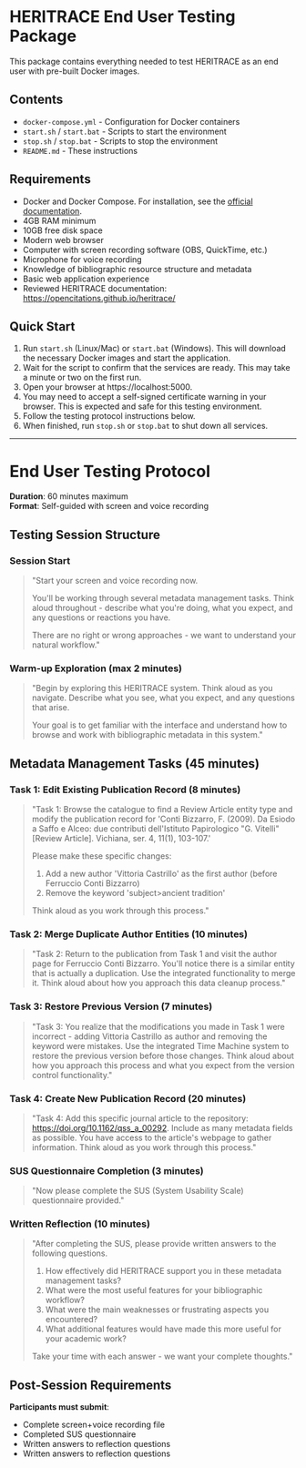 # HERITRACE End User Testing Package

This package contains everything needed to test HERITRACE as an end user with pre-built Docker images.

## Contents

- `docker-compose.yml` - Configuration for Docker containers
- `start.sh` / `start.bat` - Scripts to start the environment
- `stop.sh` / `stop.bat` - Scripts to stop the environment
- `README.md` - These instructions

## Requirements

- Docker and Docker Compose. For installation, see the <a href="https://docs.docker.com/get-docker/" target="_blank">official documentation</a>.
- 4GB RAM minimum
- 10GB free disk space
- Modern web browser
- Computer with screen recording software (OBS, QuickTime, etc.)
- Microphone for voice recording
- Knowledge of bibliographic resource structure and metadata
- Basic web application experience
- Reviewed HERITRACE documentation: https://opencitations.github.io/heritrace/

## Quick Start

1.  Run `start.sh` (Linux/Mac) or `start.bat` (Windows). This will download the necessary Docker images and start the application.
2.  Wait for the script to confirm that the services are ready. This may take a minute or two on the first run.
3.  Open your browser at https://localhost:5000.
4.  You may need to accept a self-signed certificate warning in your browser. This is expected and safe for this testing environment.
5.  Follow the testing protocol instructions below.
6.  When finished, run `stop.sh` or `stop.bat` to shut down all services.

---

# End User Testing Protocol

**Duration**: 60 minutes maximum  
**Format**: Self-guided with screen and voice recording

## Testing Session Structure

### **Session Start**

> "Start your screen and voice recording now. 
> 
> You'll be working through several metadata management tasks. Think aloud throughout - describe what you're doing, what you expect, and any questions or reactions you have.
> 
> There are no right or wrong approaches - we want to understand your natural workflow."

### **Warm-up Exploration (max 2 minutes)**

> "Begin by exploring this HERITRACE system. Think aloud as you navigate. Describe what you see, what you expect, and any questions that arise.
> 
> Your goal is to get familiar with the interface and understand how to browse and work with bibliographic metadata in this system."

## Metadata Management Tasks (45 minutes)

### Task 1: Edit Existing Publication Record (8 minutes)

> "Task 1: Browse the catalogue to find a Review Article entity type and modify the publication record for 'Conti Bizzarro, F. (2009). Da Esiodo a Saffo e Alceo: due contributi dell'Istituto Papirologico \"G. Vitelli\" [Review Article]. Vichiana, ser. 4, 11(1), 103-107.'
> 
> Please make these specific changes:
> 1. Add a new author 'Vittoria Castrillo' as the first author (before Ferruccio Conti Bizzarro)
> 2. Remove the keyword 'subject>ancient tradition'
> 
> Think aloud as you work through this process."

### Task 2: Merge Duplicate Author Entities (10 minutes)

> "Task 2: Return to the publication from Task 1 and visit the author page for Ferruccio Conti Bizzarro. You'll notice there is a similar entity that is actually a duplication. Use the integrated functionality to merge it. Think aloud about how you approach this data cleanup process."

### Task 3: Restore Previous Version (7 minutes)

> "Task 3: You realize that the modifications you made in Task 1 were incorrect - adding Vittoria Castrillo as author and removing the keyword were mistakes. Use the integrated Time Machine system to restore the previous version before those changes. Think aloud about how you approach this process and what you expect from the version control functionality."

### Task 4: Create New Publication Record (20 minutes)


> "Task 4: Add this specific journal article to the repository: https://doi.org/10.1162/qss_a_00292. Include as many metadata fields as possible. You have access to the article's webpage to gather information. Think aloud as you work through this process."

### **SUS Questionnaire Completion (3 minutes)**

> "Now please complete the SUS (System Usability Scale) questionnaire provided."

### **Written Reflection (10 minutes)**

> "After completing the SUS, please provide written answers to the following questions.
> 
> 1. How effectively did HERITRACE support you in these metadata management tasks?
> 2. What were the most useful features for your bibliographic workflow?
> 3. What were the main weaknesses or frustrating aspects you encountered?
> 4. What additional features would have made this more useful for your academic work?
> 
> Take your time with each answer - we want your complete thoughts."

## Post-Session Requirements

**Participants must submit**:
- Complete screen+voice recording file
- Completed SUS questionnaire
- Written answers to reflection questions
- Written answers to reflection questions
